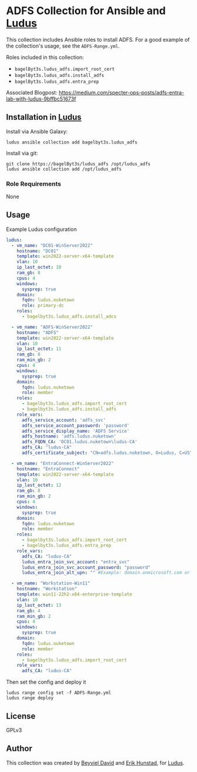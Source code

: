 # ADFS Collection for Ansible and [Ludus](https://ludus.cloud)

This collection includes Ansible roles to install ADFS. For a good example of the collection's usage, see the `ADFS-Range.yml`.

Roles included in this collection:
  - `bagelByt3s.ludus_adfs.import_root_cert`
  - `bagelByt3s.ludus_adfs.install_adfs`
  - `bagelByt3s.ludus_adfs.entra_prep`

Associated Blogpost: https://medium.com/specter-ops-posts/adfs-entra-lab-with-ludus-9bffbc51673f

## Installation in [Ludus](ludus.cloud)

Install via Ansible Galaxy:
```
ludus ansible collection add bagelbyt3s.ludus_adfs
```
Install via git:

```
git clone https://bagelByt3s/ludus_adfs /opt/ludus_adfs
ludus ansible collection add /opt/ludus_adfs
```

### Role Requirements

None

## Usage
Example Ludus configuration

```yaml
ludus:
  - vm_name: "DC01-WinServer2022"
    hostname: "DC01"
    template: win2022-server-x64-template
    vlan: 10
    ip_last_octet: 10
    ram_gb: 8
    cpus: 4
    windows:
      sysprep: true
    domain:
      fqdn: ludus.nuketown
      role: primary-dc
    roles:
      - bagelbyt3s.ludus_adfs.install_adcs

  - vm_name: "ADFS-WinServer2022"
    hostname: "ADFS"
    template: win2022-server-x64-template
    vlan: 10
    ip_last_octet: 11
    ram_gb: 8
    ram_min_gb: 2
    cpus: 4
    windows:
      sysprep: true
    domain:
      fqdn: ludus.nuketown
      role: member
    roles:
      - bagelbyt3s.ludus_adfs.import_root_cert
      - bagelbyt3s.ludus_adfs.install_adfs
    role_vars:
      adfs_service_account: 'adfs_svc'
      adfs_service_account_password: 'password'
      adfs_service_display_name: 'ADFS Service'
      adfs_hostname: 'adfs.ludus.nuketown'
      adfs_FQDN_CA: 'DC01.ludus.nuketown\ludus-CA'
      adfs_CA: "ludus-CA"
      adfs_certificate_subject: "CN=adfs.ludus.nuketown, O=Ludus, C=US"

  - vm_name: "EntraConnect-WinServer2022"
    hostname: "EntraConnect"
    template: win2022-server-x64-template
    vlan: 10
    ip_last_octet: 12
    ram_gb: 8
    ram_min_gb: 2
    cpus: 4
    windows:
      sysprep: true
    domain:
      fqdn: ludus.nuketown
      role: member
    roles:
      - bagelbyt3s.ludus_adfs.import_root_cert
      - bagelbyt3s.ludus_adfs.entra_prep
    role_vars:
      adfs_CA: "ludus-CA" 
      ludus_entra_join_svc_account: "entra_svc"
      ludus_entra_join_svc_account_password: "password"
      ludus_entra_join_alt_upn: "" #Example: domain.onmicrosoft.com or leave blank to skip

  - vm_name: "Workstation-Win11"
    hostname: "Workstation"
    template: win11-22h2-x64-enterprise-template
    vlan: 10
    ip_last_octet: 13
    ram_gb: 4
    ram_min_gb: 2
    cpus: 4
    windows:
      sysprep: true
    domain:
      fqdn: ludus.nuketown
      role: member
    roles:
      - bagelbyt3s.ludus_adfs.import_root_cert
    role_vars:
      adfs_CA: "ludus-CA"

```

Then set the config and deploy it

```
ludus range config set -f ADFS-Range.yml
ludus range deploy
```

## License

GPLv3

## Author

This collection was created by [Beyviel David](https://www.linkedin.com/in/beyviel-david-793585164) and [Erik Hunstad](https://github.com/kernel-sanders), for [Ludus](https://ludus.cloud).


